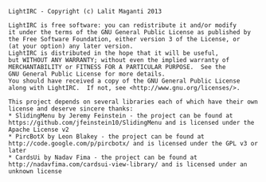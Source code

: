     LightIRC - Copyright (c) Lalit Maganti 2013

    LightIRC is free software: you can redistribute it and/or modify
    it under the terms of the GNU General Public License as published by
    the Free Software Foundation, either version 3 of the License, or
    (at your option) any later version.
    LightIRC is distributed in the hope that it will be useful,
    but WITHOUT ANY WARRANTY; without even the implied warranty of
    MERCHANTABILITY or FITNESS FOR A PARTICULAR PURPOSE.  See the
    GNU General Public License for more details.
    You should have received a copy of the GNU General Public License
    along with LightIRC.  If not, see <http://www.gnu.org/licenses/>.

    This project depends on several libraries each of which have their own license and deserve sincere thanks:
    * SlidingMenu by Jeremy Feinstein - the project can be found at https://github.com/jfeinstein10/SlidingMenu and is licensed under the Apache License v2
    * PircBotX by Leon Blakey - the project can be found at http://code.google.com/p/pircbotx/ and is licensed under the GPL v3 or later
    * CardsUi by Nadav Fima - the project can be found at http://nadavfima.com/cardsui-view-library/ and is licensed under an unknown license
